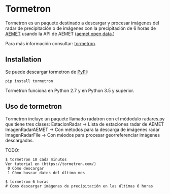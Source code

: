 # Tormetron

Tormetron es un paquete destinado a descargar y procesar imágenes del radar de precipitación o de imágenes con la precipitación de 6 horas de [AEMET](www.aemet.es) usando la API de AEMET ([aemet open data](https://opendata.aemet.es/).)

Para más información consultar: [tormetron](https://tormetron.com/).

## Installation

Se puede descargar tormetron de [PyPI](https://pypi.org/project/tormetron/):

    pip install tormetron

Tormetron funciona en Python 2.7 y en Python 3.5 y superior.

## Uso de tormetron

Tormetron incluye un paquete llamado radatron con el módodulo radares.py que tiene tres clases:
  EstacionRadar     -> Lista de estaciones radar de AEMET
  ImagenRadarAEMET  -> Con métodos para la descarga de imágenes radar
  ImagenRadarFile   -> Con méodos para procesar georreferenciar imágenes descargadas.

TODO:

    $ tormetron 10 cada minutos
    Ver tutorial en (https://tormetron.com/)
     0 Cómo descargar
     1 Cómo buscar datos del último mes

    $ tormetrom 6 horas
    # Como descargar imágenes de precipitación en las últimas 6 horas

